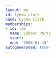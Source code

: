 ```yaml
---
layout: mp
id: lynda_clark
name: Lynda Clark
memberships:
- id: lab
  name: Labour Party
  start: 
  end: '2005-03-18'
autogenerated: true
---
```

